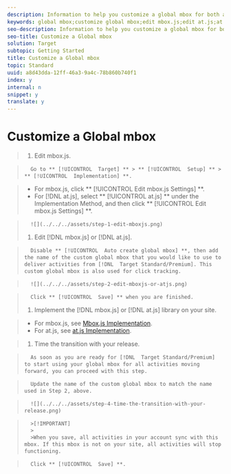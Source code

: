 ```yaml
---
description: Information to help you customize a global mbox for both at.js and mbox.js.
keywords: global mbox;customize global mbox;edit mbox.js;edit at.js;at.js;implement mbox.js;implement at.js
seo-description: Information to help you customize a global mbox for both at.js and mbox.js.
seo-title: Customize a Global mbox
solution: Target
subtopic: Getting Started
title: Customize a Global mbox
topic: Standard
uuid: a8d43dda-12ff-46a3-9a4c-78b860b740f1
index: y
internal: n
snippet: y
translate: y
---
```


# Customize a Global mbox


>1. Edit mbox.js.

>       Go to ** [!UICONTROL  Target] ** > ** [!UICONTROL  Setup] ** > ** [!UICONTROL  Implementation] **. 

>    
>    * For mbox.js, click ** [!UICONTROL  Edit mbox.js Settings] **.
>    * For [!DNL  at.js], select ** [!UICONTROL  at.js] ** under the Implementation Method, and then click ** [!UICONTROL  Edit mbox.js Settings] **.


>       ![](../../../assets/step-1-edit-mboxjs.png) 
>1. Edit [!DNL  mbox.js] or [!DNL  at.js].

>       Disable ** [!UICONTROL  Auto create global mbox] **, then add the name of the custom global mbox that you would like to use to deliver activities from [!DNL  Target Standard/Premium]. This custom global mbox is also used for click tracking. 

>       ![](../../../assets/step-2-edit-mboxjs-or-atjs.png) 

>       Click ** [!UICONTROL  Save] ** when you are finished. 
>1. Implement the [!DNL  mbox.js] or [!DNL  at.js] library on your site.

>    
>    * For mbox.js, see [ Mbox.js Implementation](t_mbox_download.md#task_4EAE26BB84FD4E1D858F411AEDF4B420).
>    * For at.js, see [ at.js Implementation](c_target-atjs-implementation.md#concept_8AC8D169E02944B1A547A0CAD97EAC17).

>1. Time the transition with your release.

>       As soon as you are ready for [!DNL  Target Standard/Premium] to start using your global mbox for all activities moving forward, you can proceed with this step. 

>       Update the name of the custom global mbox to match the name used in Step 2, above. 

>       ![](../../../assets/step-4-time-the-transition-with-your-release.png) 


>       >[!IMPORTANT]
>       >
>       >When you save, all activities in your account sync with this mbox. If this mbox is not on your site, all activities will stop functioning.


>       Click ** [!UICONTROL  Save] **. 
